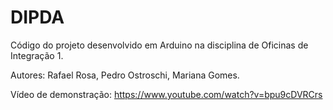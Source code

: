 # DIPDA
Código do projeto desenvolvido em Arduino na disciplina de Oficinas de Integração 1.

Autores: Rafael Rosa, Pedro Ostroschi, Mariana Gomes.

Vídeo de demonstração: https://www.youtube.com/watch?v=bpu9cDVRCrs
